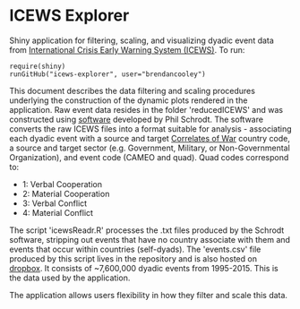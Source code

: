 # ICEWS Explorer

Shiny application for filtering, scaling, and visualizing dyadic event data from [International Crisis Early Warning System (ICEWS)](https://dataverse.harvard.edu/dataverse/icews). To run:

```{r}
require(shiny)
runGitHub("icews-explorer", user="brendancooley")
```

This document describes the data filtering and scaling procedures underlying the construction of the dynamic plots rendered in the application. Raw event data resides in the folder 'reducedICEWS' and was constructed using [software](https://github.com/philip-schrodt/text_to_CAMEO) developed by Phil Schrodt. The software converts the raw ICEWS files into a format suitable for analysis - associating each dyadic event with a source and target [Correlates of War](http://www.correlatesofwar.org/) country code, a source and target sector (e.g. Government, Military, or Non-Governmental Organization), and event code (CAMEO and quad). Quad codes correspond to:

- 1: Verbal Cooperation
- 2: Material Cooperation
- 3: Verbal Conflict
- 4: Material Conflict

The script 'icewsReadr.R' processes the .txt files produced by the Schrodt software, stripping out events that have no country associate with them and events that occur within countries (self-dyads). The 'events.csv' file produced by this script lives in the repository and is also hosted on [dropbox](https://www.dropbox.com/sh/eo5gmfeyq7cpk0y/AABNqIPY5dTzvNdDygocEMiSa?dl=0&preview=events.csv). It consists of ~7,600,000 dyadic events from 1995-2015. This is the data used by the application.

The application allows users flexibility in how they filter and scale this data.